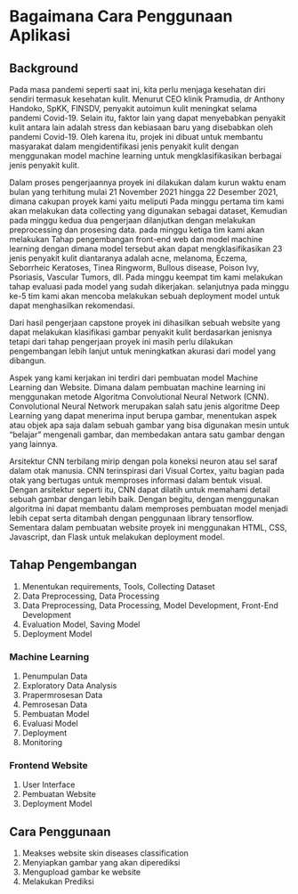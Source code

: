 # Bagaimana Cara Penggunaan Aplikasi

## Background 

Pada masa pandemi seperti saat ini, kita perlu menjaga kesehatan diri sendiri termasuk kesehatan kulit. Menurut CEO klinik Pramudia, dr Anthony Handoko, SpKK, FINSDV, penyakit autoimun kulit meningkat selama pandemi Covid-19. Selain itu, faktor lain yang dapat menyebabkan penyakit kulit antara lain adalah stress dan kebiasaan baru yang disebabkan oleh pandemi Covid-19. Oleh karena itu, projek ini dibuat untuk membantu masyarakat dalam mengidentifikasi jenis penyakit kulit dengan menggunakan model machine learning untuk mengklasifikasikan berbagai jenis penyakit kulit.

Dalam proses pengerjaannya proyek ini dilakukan dalam kurun waktu enam bulan yang terhitung mulai 21 November 2021 hingga 22 Desember 2021, dimana cakupan proyek kami yaitu meliputi Pada minggu pertama tim kami akan melakukan data collecting yang digunakan sebagai dataset, Kemudian pada minggu kedua dua pengerjaan dilanjutkan dengan melakukan preprocessing dan prosesing data. pada minggu ketiga tim kami akan melakukan Tahap pengembangan front-end web dan model machine learning dengan dimana model tersebut akan dapat mengklasifikasikan 23 jenis penyakit kulit diantaranya adalah acne, melanoma, Eczema, Seborrheic Keratoses, Tinea Ringworm, Bullous disease, Poison Ivy, Psoriasis, Vascular Tumors, dll. Pada minggu keempat tim kami melakukan tahap evaluasi pada model yang sudah dikerjakan. selanjutnya pada minggu ke-5 tim kami akan mencoba melakukan sebuah deployment model untuk dapat menghasilkan rekomendasi.

Dari hasil pengerjaan capstone proyek ini dihasilkan sebuah website yang dapat melakukan klasifikasi gambar penyakit kulit berdasarkan jenisnya tetapi dari tahap pengerjaan proyek ini masih perlu dilakukan pengembangan lebih lanjut untuk meningkatkan akurasi dari model yang dibangun.

Aspek yang kami kerjakan ini terdiri dari pembuatan model Machine Learning dan Website. Dimana dalam pembuatan machine learning ini menggunakan metode Algoritma Convolutional Neural Network (CNN). Convolutional Neural Network merupakan salah satu jenis algoritme Deep Learning yang dapat menerima input berupa gambar, menentukan aspek atau objek apa saja dalam sebuah gambar yang bisa digunakan mesin untuk “belajar” mengenali gambar, dan membedakan antara satu gambar dengan yang lainnya.

Arsitektur CNN terbilang mirip dengan pola koneksi neuron atau sel saraf dalam otak manusia. CNN terinspirasi dari Visual Cortex, yaitu bagian pada otak yang bertugas untuk memproses informasi dalam bentuk visual. Dengan arsitektur seperti itu, CNN dapat dilatih untuk memahami detail sebuah gambar dengan lebih baik. Dengan begitu, dengan menggunakan algoritma ini dapat membantu dalam memproses pembuatan model menjadi lebih cepat serta ditambah dengan penggunaan library tensorflow. Sementara dalam pembuatan website proyek ini menggunakan HTML, CSS, Javascript, dan Flask untuk melakukan deployment model. 

## Tahap Pengembangan 
1. Menentukan requirements, Tools, Collecting Dataset
2. Data Preprocessing, Data Processing
3. Data Preprocessing, Data Processing, Model Development, Front-End Development
4. Evaluation Model, Saving Model
5. Deployment Model

### Machine Learning 
1. Penumpulan Data
2. Exploratory Data Analysis
3. Prapermrosesan Data
4. Pemrosesan Data
5. Pembuatan Model
6. Evaluasi Model
7. Deployment
8. Monitoring

### Frontend Website
1. User Interface
2. Pembuatan Website
3. Deployment Model

## Cara Penggunaan 
1. Meakses website skin diseases classification
2. Menyiapkan gambar yang akan diperediksi
3. Mengupload gambar ke website
4. Melakukan Prediksi 


